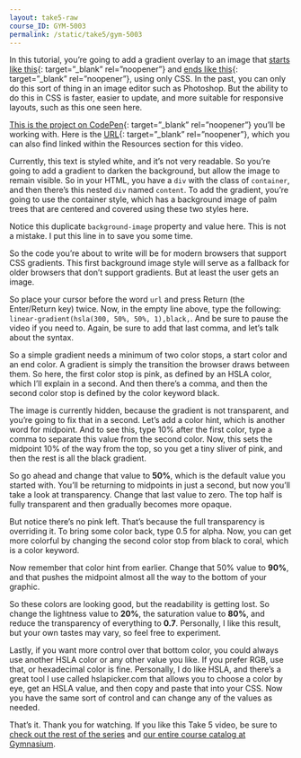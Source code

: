 ```yaml
---
layout: take5-raw
course_ID: GYM-5003
permalink: /static/take5/gym-5003
---
```


In this tutorial, you’re going to add a gradient overlay to an image that [starts like this](https://codepen.io/josborn/pen/WWzBwO){: target=”_blank” rel=”noopener”} and [ends like this](https://codepen.io/josborn/pen/JVavQN){: target=”_blank” rel=”noopener”}, using only CSS. In the past, you can only do this sort of thing in an image editor such as Photoshop. But the ability to do this in CSS is faster, easier to update, and more suitable for responsive layouts, such as this one seen here.

[This is the project on CodePen](https://codepen.io/josborn/pen/WWzBwO){: target=”_blank” rel=”noopener”} you’ll be working with. Here is the [URL](https://codepen.io/josborn/pen/WWzBwO){: target=”_blank” rel=”noopener”}, which you can also find linked within the Resources section for this video.

Currently, this text is styled white, and it’s not very readable. So you’re going to add a gradient to darken the background, but allow the image to remain visible. So in your HTML, you have a `div` with the class of `container`, and then there’s this nested `div` named `content`. To add the gradient, you’re going to use the container style, which has a background image of palm trees that are centered and covered using these two styles here.

Notice this duplicate `background-image` property and value here. This is not a mistake. I put this line in to save you some time.

So the code you’re about to write will be for modern browsers that support CSS gradients. This first background image style will serve as a fallback for older browsers that don’t support gradients. But at least the user gets an image.

So place your cursor before the word `url` and press Return (the Enter/Return key) twice. Now, in the empty line above, type the following: `linear-gradient(hsla(300, 50%, 50%, 1),black,`. And be sure to pause the video if you need to. Again, be sure to add that last comma, and let’s talk about the syntax.

So a simple gradient needs a minimum of two color stops, a start color and an end color. A gradient is simply the transition the browser draws between them. So here, the first color stop is pink, as defined by an HSLA color, which I’ll explain in a second. And then there’s a comma, and then the second color stop is defined by the color keyword black.

The image is currently hidden, because the gradient is not transparent, and you’re going to fix that in a second. Let’s add a color hint, which is another word for midpoint. And to see this, type 10% after the first color, type a comma to separate this value from the second color. Now, this sets the midpoint 10% of the way from the top, so you get a tiny sliver of pink, and then the rest is all the black gradient.

So go ahead and change that value to **50%**, which is the default value you started with. You’ll be returning to midpoints in just a second, but now you’ll take a look at transparency. Change that last value to zero. The top half is fully transparent and then gradually becomes more opaque.

But notice there’s no pink left. That’s because the full transparency is overriding it. To bring some color back, type 0.5 for alpha. Now, you can get more colorful by changing the second color stop from black to coral, which is a color keyword.

Now remember that color hint from earlier. Change that 50% value to **90%**, and that pushes the midpoint almost all the way to the bottom of your graphic.

So these colors are looking good, but the readability is getting lost. So change the lightness value to **20%**, the saturation value to **80%**, and reduce the transparency of everything to **0.7**. Personally, I like this result, but your own tastes may vary, so feel free to experiment.

Lastly, if you want more control over that bottom color, you could always use another HSLA color or any other value you like. If you prefer RGB, use that, or hexadecimal color is fine. Personally, I do like HSLA, and there’s a great tool I use called hslapicker.com that allows you to choose a color by eye, get an HSLA value, and then copy and paste that into your CSS. Now you have the same sort of control and can change any of the values as needed.

That’s it. Thank you for watching. If you like this Take 5 video, be sure to [check out the rest of the series](https://thegymnasium.com/take5) and [our entire course catalog at Gymnasium](https://thegymnasium.com/courses).

